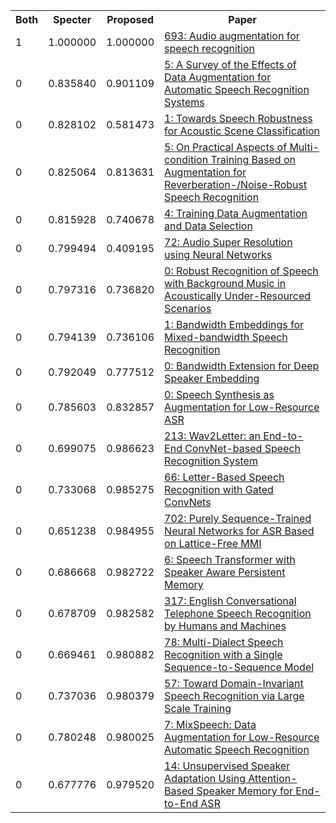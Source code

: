 <html><table><tr>
<th>Both</th>
<th>Specter</th>
<th>Proposed</th>
<th>Paper</th>
</tr>
<tr>
<td>1</td>
<td>1.000000</td>
<td>1.000000</td>
<td><a href="https://www.semanticscholar.org/paper/66661a68dbf1d98d794fd025113b103683510303">693: Audio augmentation for speech recognition</a></td>
</tr>
<tr>
<td>0</td>
<td>0.835840</td>
<td>0.901109</td>
<td><a href="https://www.semanticscholar.org/paper/1d51d0e9252df3217c05df2accfa40e02acdfabe">5: A Survey of the Effects of Data Augmentation for Automatic Speech Recognition Systems</a></td>
</tr>
<tr>
<td>0</td>
<td>0.828102</td>
<td>0.581473</td>
<td><a href="https://www.semanticscholar.org/paper/15c0eb93f8aed97dab2a997963ec2dbe9408670b">1: Towards Speech Robustness for Acoustic Scene Classification</a></td>
</tr>
<tr>
<td>0</td>
<td>0.825064</td>
<td>0.813631</td>
<td><a href="https://www.semanticscholar.org/paper/a91820efd1d73f642214bdde8e3920aa62973635">5: On Practical Aspects of Multi-condition Training Based on Augmentation for Reverberation-/Noise-Robust Speech Recognition</a></td>
</tr>
<tr>
<td>0</td>
<td>0.815928</td>
<td>0.740678</td>
<td><a href="https://www.semanticscholar.org/paper/1b97c38d0156dc8bf300b41c2ba5c0463c3a2c00">4: Training Data Augmentation and Data Selection</a></td>
</tr>
<tr>
<td>0</td>
<td>0.799494</td>
<td>0.409195</td>
<td><a href="https://www.semanticscholar.org/paper/3b48ee3e939c75de073ea20c6b4bfe19c8e65532">72: Audio Super Resolution using Neural Networks</a></td>
</tr>
<tr>
<td>0</td>
<td>0.797316</td>
<td>0.736820</td>
<td><a href="https://www.semanticscholar.org/paper/917b1b8470687cbe02224dfc8b87b9ad999afaa8">0: Robust Recognition of Speech with Background Music in Acoustically Under-Resourced Scenarios</a></td>
</tr>
<tr>
<td>0</td>
<td>0.794139</td>
<td>0.736106</td>
<td><a href="https://www.semanticscholar.org/paper/a0f7e1f456f7195c9ad5b180246e663ae16facd4">1: Bandwidth Embeddings for Mixed-bandwidth Speech Recognition</a></td>
</tr>
<tr>
<td>0</td>
<td>0.792049</td>
<td>0.777512</td>
<td><a href="https://www.semanticscholar.org/paper/54b1994f130cd89a9305e51f037a523535cabb29">0: Bandwidth Extension for Deep Speaker Embedding</a></td>
</tr>
<tr>
<td>0</td>
<td>0.785603</td>
<td>0.832857</td>
<td><a href="https://www.semanticscholar.org/paper/a84b5f22a15b795aa150438365f5b252fc3ea1a8">0: Speech Synthesis as Augmentation for Low-Resource ASR</a></td>
</tr>
<tr>
<td>0</td>
<td>0.699075</td>
<td>0.986623</td>
<td><a href="https://www.semanticscholar.org/paper/81fdda553e8d06e94f98dbb795bd8ff7d2dfc4ad">213: Wav2Letter: an End-to-End ConvNet-based Speech Recognition System</a></td>
</tr>
<tr>
<td>0</td>
<td>0.733068</td>
<td>0.985275</td>
<td><a href="https://www.semanticscholar.org/paper/da8c898dfe4804ed60833ee0d019969a8c588a46">66: Letter-Based Speech Recognition with Gated ConvNets</a></td>
</tr>
<tr>
<td>0</td>
<td>0.651238</td>
<td>0.984955</td>
<td><a href="https://www.semanticscholar.org/paper/6ce6a9a30cd69bd2842a4b581cf48c6815bdfdd8">702: Purely Sequence-Trained Neural Networks for ASR Based on Lattice-Free MMI</a></td>
</tr>
<tr>
<td>0</td>
<td>0.686668</td>
<td>0.982722</td>
<td><a href="https://www.semanticscholar.org/paper/44765630c55bce4a438c65ed2b739011ca4c1f23">6: Speech Transformer with Speaker Aware Persistent Memory</a></td>
</tr>
<tr>
<td>0</td>
<td>0.678709</td>
<td>0.982582</td>
<td><a href="https://www.semanticscholar.org/paper/c9bd15c7838c1d3cdd5f5113a2efd9440f86b3da">317: English Conversational Telephone Speech Recognition by Humans and Machines</a></td>
</tr>
<tr>
<td>0</td>
<td>0.669461</td>
<td>0.980882</td>
<td><a href="https://www.semanticscholar.org/paper/e6504f8e3b4b3cf429b8d3ce4091ae9d1afa5df3">78: Multi-Dialect Speech Recognition with a Single Sequence-to-Sequence Model</a></td>
</tr>
<tr>
<td>0</td>
<td>0.737036</td>
<td>0.980379</td>
<td><a href="https://www.semanticscholar.org/paper/eedef63cc160fe9138b5be900243d5907537d55c">57: Toward Domain-Invariant Speech Recognition via Large Scale Training</a></td>
</tr>
<tr>
<td>0</td>
<td>0.780248</td>
<td>0.980025</td>
<td><a href="https://www.semanticscholar.org/paper/187be9194de4974e428409a8693d1bdba7dd6e7d">7: MixSpeech: Data Augmentation for Low-Resource Automatic Speech Recognition</a></td>
</tr>
<tr>
<td>0</td>
<td>0.677776</td>
<td>0.979520</td>
<td><a href="https://www.semanticscholar.org/paper/2683061823326301221f3604b5b071957b54be2c">14: Unsupervised Speaker Adaptation Using Attention-Based Speaker Memory for End-to-End ASR</a></td>
</tr>
</table></html>
